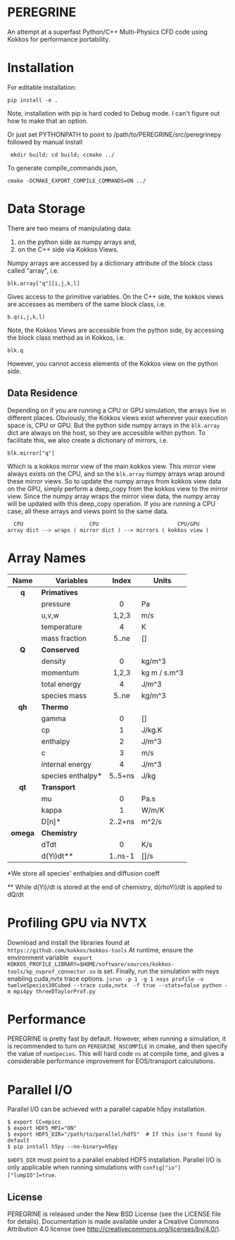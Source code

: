 # PEREGRINE

An attempt at a superfast Python/C++ Multi-Physics CFD code using Kokkos for performance portability. 


# Installation

For editable installation:

``` pip install -e . ```

Note, installation with pip is hard coded to Debug mode. I can't figure out how to make that an option.

Or just set PYTHONPATH to point to /path/to/PEREGRINE/src/peregrinepy
followed by manual install

``` mkdir build; cd build; ccmake ../```

To generate compile_commands.json, 

``` cmake -DCMAKE_EXPORT_COMPILE_COMMANDS=ON ../ ```


# Data Storage

There are two means of manipulating data: 

1) on the python side as numpy arrays and, 
2) on the C++ side via Kokkos Views. 

Numpy arrays are accessed by a dictionary attribute
of the block class called "array", i.e.

    blk.array["q"][i,j,k,l]

Gives access to the primitive variables. On the C++ side, the kokkos views are accesses
as members of the same block class, i.e.

    b.q(i,j,k,l)

Note, the Kokkos Views are accessible from the python side, by accessing the block class
method as in Kokkos, i.e.

    blk.q

However, you cannot access elements of the Kokkos view on the python side.

## Data Residence

Depending on if you are running a CPU or GPU simulation, the arrays live in different places.
Obviously, the Kokkos views exist wherever your execution space is, CPU or GPU. But the python
side numpy arrays in the ```blk.array``` dict are always on the host, so they are accessible
within python. To facilitate this, we also create a dictionary of mirrors, i.e.

    blk.mirror["q"]

Which is a kokkos mirror view of the main kokkos view. This mirror view always exists on the CPU,
and so the ```blk.array``` numpy arrays wrap around these mirror views. So to update the numpy 
arrays from kokkos view data on the GPU, simply perform a deep_copy from the kokkos view to the 
mirror view. Since the numpy array wraps the mirror view data, the numpy array will be updated
with this deep_copy operation. If you are running a CPU case, all these arrays and views point
to the same data.

      CPU                     CPU                         CPU/GPU
    array dict --> wraps ( mirror dict ) --> mirrors ( kokkos view )

# Array Names

| Name      | Variables          | Index   | Units        |
|:---------:|--------------------|:-------:|--------------|
| **q**     | **Primatives**     |         |              |
|           | pressure           | 0       | Pa           |
|           | u,v,w              | 1,2,3   | m/s          |
|           | temperature        | 4       | K            |
|           | mass fraction      | 5..ne   | []           |
| **Q**     | **Conserved**      |         |              |
|           | density            | 0       | kg/m^3       |
|           | momentum           | 1,2,3   | kg m / s.m^3 |
|           | total energy       | 4       | J/m^3        |
|           | species mass       | 5..ne   | kg/m^3       |
| **qh**    | **Thermo**         |         |              |
|           | gamma              | 0       | []           |
|           | cp                 | 1       | J/kg.K       |
|           | enthalpy           | 2       | J/m^3        |
|           | c                  | 3       | m/s          |
|           | internal energy    | 4       | J/m^3        |
|           | species enthalpy\* | 5..5+ns | J/kg         |
| **qt**    | **Transport**      |         |              |
|           | mu                 | 0       | Pa.s         |
|           | kappa              | 1       | W/m/K        |
|           | D[n]\*             | 2..2+ns | m^2/s        |
| **omega** | **Chemistry**      |         |              |
|           | dTdt               | 0       | K/s          |
|           | d(Yi)dt\*\*        | 1..ns-1 | []/s         |

\*We store all species' enthalpies and diffusion coeff

\*\* While d(Yi)/dt is stored at the end of chemistry, d(rhoYi)/dt is applied to dQ/dt

# Profiling GPU via NVTX
Download and install the libraries found at
``` https://github.com/kokkos/kokkos-tools ```
At runtime, ensure the environment variable
``` export KOKKOS_PROFILE_LIBRARY=$HOME/software/sources/kokkos-tools/kp_nvprof_connector.so```
is set. Finally, run the simulation with nsys enabling cuda,nvtx trace options.
```jsrun -p 1 -g 1 nsys profile -o twelveSpecies30Cubed --trace cuda,nvtx  -f true --stats=false python -m mpi4py threeDTaylorProf.py```

# Performance
PEREGRINE is pretty fast by default. However, when running a simulation, it is recommended to turn on ```PEREGRINE_NSCOMPILE``` in cmake, and then specify the value of ```numSpecies```. This will hard code ```ns``` at compile time, and gives a considerable performance improvement for EOS/transport calculations.

# Parallel I/O 
Parallel I/O can be achieved with a parallel capable h5py installation. 

    $ export CC=mpicc
    $ export HDF5_MPI="ON"
    $ export HDF5_DIR="/path/to/parallel/hdf5"  # If this isn't found by default
    $ pip install h5py --no-binary=h5py
    
``` $HDF5_DIR ``` must point to a parallel enabled HDF5 installation. Parallel I/O is only applicable when running simulations with ```config["io"]["lumpIO"]=true```.

## License

PEREGRINE is released under the New BSD License (see the LICENSE file for details).
Documentation is made available under a Creative Commons Attribution 4.0
license (see <http://creativecommons.org/licenses/by/4.0/>).
